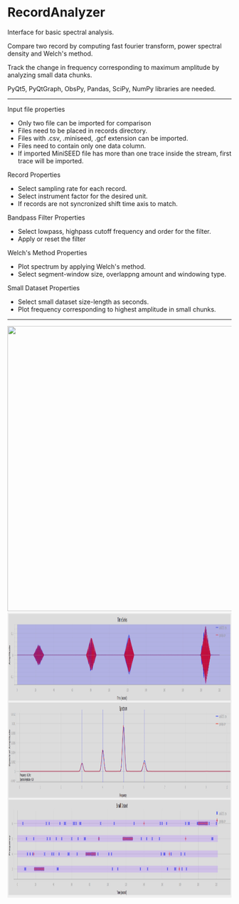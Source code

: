 # RecordAnalyzer
Interface for basic spectral analysis.

Compare two record by computing fast fourier transform, power spectral density and Welch's method. 

Track the change in frequency corresponding to maximum amplitude by analyzing small data chunks.

PyQt5, PyQtGraph, ObsPy, Pandas, SciPy, NumPy libraries are needed.

----------------------------------------------------------------------------------


Input file properties
- Only two file can be imported for comparison
- Files need to be placed in records directory.
- Files with .csv, .miniseed, .gcf extension can be imported.
- Files need to contain only one data column.
- If imported MiniSEED file has more than one trace inside the stream, first trace will be imported. 


Record Properties
- Select sampling rate for each record.
- Select instrument factor for the desired unit.
- If records are not syncronized shift time axis to match. 


Bandpass Filter Properties
- Select lowpass, highpass cutoff frequency and order for the filter.
- Apply or reset the filter 


Welch's Method Properties
- Plot spectrum by applying Welch's method.
- Select segment-window size, overlappng amount and windowing type. 


Small Dataset Properties
- Select small dataset size-length as seconds.
- Plot frequency corresponding to highest amplitude in small chunks.


----------------------------------------------------------------------------------

<img src="figure/example_figure.png" width="960" height="640">
<img src="figure/guralp-adxl355-4peak.jpg" width="960" height="640">
